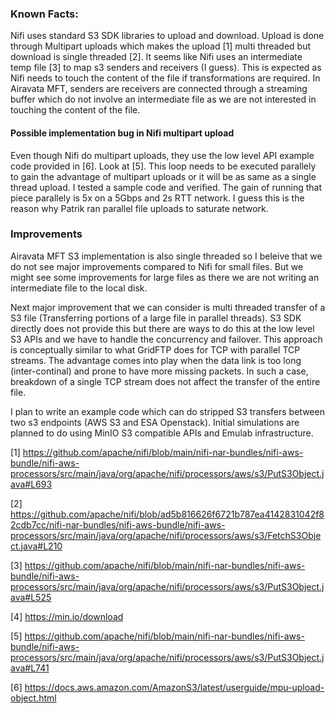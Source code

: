 ### Known Facts:

Nifi uses standard S3 SDK libraries to upload and download. Upload is done through Multipart uploads which makes the
upload [1] multi threaded but download is single threaded [2]. It seems like Nifi uses an intermediate temp file [3] to map
s3 senders and receivers (I guess). This is expected as Nifi needs to touch the content of the file if transformations are
required. In Airavata MFT, senders are receivers are connected through a streaming buffer which do not involve an
intermediate file as we are not interested in touching the content of the file.

#### Possible implementation bug in Nifi multipart upload

Even though Nifi do multipart uploads, they use the low level API example code provided in [6]. Look at [5]. This loop needs to be
executed parallely to gain the advantage of multipart uploads or it will be as same as a single thread upload. I tested a sample 
code and verified. The gain of running that piece parallely is 5x on a 5Gbps and 2s RTT network. I guess this is the reason why
Patrik ran parallel file uploads to saturate network.

### Improvements

Airavata MFT S3 implementation is also single threaded so I beleive that we do not see major improvements compared to Nifi
for small files. But we might see some improvements for large files as there we are not writing an intermediate file to
the local disk.

Next major improvement that we can consider is multi threaded transfer of a S3 file (Transferring portions of a large
file in parallel threads). S3 SDK directly does not provide this but there are ways to do this at the low level S3 APIs and
we have to handle the concurrency and failover. This approach is conceptually similar to what GridFTP does for TCP with
parallel TCP streams. The advantage comes into play when the data link is too long (inter-continal) and prone to have more
missing packets. In such a case, breakdown of a single TCP stream does not affect the transfer of the entire file.

I plan to write an example code which can do stripped S3 transfers between two s3 endpoints (AWS S3 and ESA Openstack).
Initial simulations are planned to do using MinIO S3 compatible APIs and Emulab infrastructure.


[1] https://github.com/apache/nifi/blob/main/nifi-nar-bundles/nifi-aws-bundle/nifi-aws-processors/src/main/java/org/apache/nifi/processors/aws/s3/PutS3Object.java#L693

[2] https://github.com/apache/nifi/blob/ad5b816626f6721b787ea4142831042f82cdb7cc/nifi-nar-bundles/nifi-aws-bundle/nifi-aws-processors/src/main/java/org/apache/nifi/processors/aws/s3/FetchS3Object.java#L210

[3] https://github.com/apache/nifi/blob/main/nifi-nar-bundles/nifi-aws-bundle/nifi-aws-processors/src/main/java/org/apache/nifi/processors/aws/s3/PutS3Object.java#L525

[4] https://min.io/download

[5] https://github.com/apache/nifi/blob/main/nifi-nar-bundles/nifi-aws-bundle/nifi-aws-processors/src/main/java/org/apache/nifi/processors/aws/s3/PutS3Object.java#L741

[6] https://docs.aws.amazon.com/AmazonS3/latest/userguide/mpu-upload-object.html
